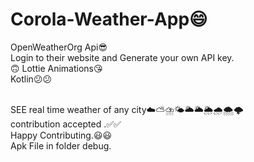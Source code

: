 # Corola-Weather-App😄<br>
OpenWeatherOrg Api😎<br>
Login to their website and Generate your own API key.<br>🙃
Lottie Animations😘<br>
Kotlin😕😕<br><br>

SEE real time weather of any city☁️⛅⛈️🌤️🌥️🌥️🌦️🌧️🌨️🌩️
<br>
contribution accepted .✅✅<br>
Happy Contributing.😃😃<br>
Apk File in folder debug.<br>

